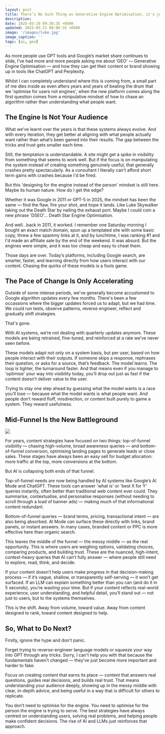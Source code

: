 ```yaml
---
layout: post
title: There’s No Such Thing as Generative Engine Optimisation, it's just SEO
description: 
date: 2025-03-19 09:30:35 +0500
updated: 2025-05-21 08:00:35 +0500
image: '/images/luke.jpg'
image_caption: ''
tags: [ai, geo]
---
```


As more people use GPT tools and Google’s market share continues to slide, I’ve had more and more people asking me about ‘GEO’ — Generative Engine Optimisation — and how they can get their content or brand showing up in tools like ChatGPT and Perplexity.

Whilst I can completely understand where this is coming from, a small part of me dies inside as even afters years and years of beating the drum that we 'optimise for users not engines', when the new platform comes along the first question comes from a minipulative mindset of how to chase an algorithm rather than understanding what people want.

<h2>The Engine Is Not Your Audience</h2>

What we’ve learnt over the years is that these systems always evolve. And with every iteration, they get better at aligning with what people actually want rather than what’s been gamed into their results. The gap between the tricks and trust gets smaller each time.

Still, the temptation is understandable. A site might get a spike in visibility from something that seems to work well. But if the focus is on manipulating the system instead of creating something genuinely useful, that generally crashes pretty spectacularly. As a consultant I literally can't afford short term gains with crashes because I'd be fired.

But this 'designing for the engine instead of the person' mindset is still here. Maybe its human nature. How do I get the edge?

Whether it was Google in 2011 or GPT-5 in 2025, the mindset has been the same — find the flaw, fire your shot, and hope it lands. Like Luke Skywalker taking out the Death Star by nailing the exhaust port. Maybe I could coin a new phrase 'DSEO'... Death Star Engine Optimisation.

And well...back in 2011, it worked. I remember one Saturday morning I bought an exact match domain, spun up a templated site with some basic copy, threw a few spammy links at it, and by lunchtime, I was ranking #1 and I'd made an affiliate sale by the end of the weekend. It was absurd. But the engines were simple, and it was too cheap and easy to cheat them.

Those days are over. Today’s platforms, including Google search, are smarter, faster, and learning directly from how users interact with our content. Chasing the quirks of these models is a fools game.

<h2>The Pace of Change Is Only Accelerating</h2>

Outside of some intense periods, we've generally become accustomed to Google algorithm updates every few months. There's been a few occassions where the bigger updates forced us to adapt, but we had time. We could run tests, observe patterns, reverse engineer, reflect and gradually shift strategies.

That's gone.

With AI systems, we’re not dealing with quarterly updates anymore. These models are being retrained, fine-tuned, and reinforced at a rate we’ve never seen before. 

These models adapt not only on a system basis, but per user, based on how people interact with their outputs. If someone skips a response, rephrases their question, or asks for a source, that’s feedback. The model learns. The loop is tighter, the turnaround faster. And that means even if you manage to 'optimise' your way into visibility today, you’ll drop out just as fast if the content doesn’t deliver value to the user.

Trying to stay one step ahead by guessing what the model wants is a race you’ll lose — because what the model wants is what people want. And people don’t reward fluff, misdirection, or content built purely to game a system. They reward usefulness.

<h2>Mid-Funnel Is the New Battleground</h2>

<img src="/images/funnel.png" loading="lazy">

For years, content strategies have focused on two things: top-of-funnel visibility — chasing high-volume, broad awareness queries — and bottom-of-funnel conversion, optimising landing pages to generate leads or close sales. These stages have always been an easy sell for budget allocation: more traffic at the top, more conversions at the bottom.

But AI is collapsing both ends of that funnel.

Top-of-funnel needs are now being handled by AI systems like Google’s AI Mode and ChatGPT. These tools can answer 'what is' or 'best X for Y' queries instantly, often better than traditional web content ever could. They summarise, contextualise, and personalise responses (without needing to scroll through a load of banner ads) — making much of that informational content redundant.

Bottom-of-funnel queries — brand terms, pricing, transactional intent — are also being absorbed. AI Mode can surface these directly with links, brand panels, or instant answers. In many cases, branded content or PPC is more effective here than organic search.

This leaves the middle of the funnel — the messy middle — as the real opportunity. This is where users are weighing options, validating choices, comparing products, and building trust. These are the nuanced, high-intent, context-heavy queries that AI can’t fully answer — where people still need to explore, read, think, and decide.

If your content doesn’t help users make progress in that decision-making process — if it’s vague, shallow, or transparently self-serving — it won’t get surfaced. If an LLM can explain something better than you can (and do it in 5 seconds), you’re wasting your time. But if your content reflects real-world experience, user understanding, and helpful detail, you’ll stand out — not just to users, but to the systems themselves.

This is the shift. Away from volume, toward value. Away from content designed to rank, toward content designed to help.

<h2>So, What to Do Next?</h2>

Firstly, ignore the hype and don't panic. 

Forget trying to reverse-engineer language models or squeeze your way into GPT through any tricks. Sorry, I can't help you with that because the fundamentals haven’t changed — they’ve just become more important and harder to fake.

Focus on creating content that earns its place — content that answers real questions, guides real decisions, and builds real trust. That means understanding your audience deeply, showing up in the messy middle with clear, in-depth advice, and being useful in a way that is difficult for others to replicate.

You don’t need to optimise for the engine. You need to optimise for the person the engine is trying to serve. The best strategies have always centred on understanding users, solving real problems, and helping people make confident decisions. The rise of AI and LLMs just reinforces that approach.